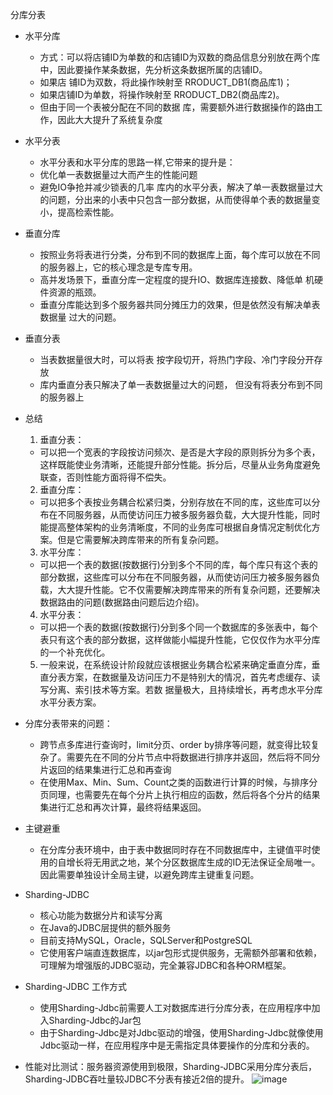 分库分表
- 水平分库
  - 方式：可以将店铺ID为单数的和店铺ID为双数的商品信息分别放在两个库中，因此要操作某条数据，先分析这条数据所属的店铺ID。
   - 如果店 铺ID为双数，将此操作映射至 RRODUCT_DB1(商品库1)；
   - 如果店铺ID为单数，将操作映射至 RRODUCT_DB2(商品库2)。
   - 但由于同一个表被分配在不同的数据 库，需要额外进行数据操作的路由工作，因此大大提升了系统复杂度
- 水平分表
  - 水平分表和水平分库的思路一样,它带来的提升是：
   - 优化单一表数据量过大而产生的性能问题
   - 避免IO争抢并减少锁表的几率 库内的水平分表，解决了单一表数据量过大的问题，分出来的小表中只包含一部分数据，从而使得单个表的数据量变小，提高检索性能。
- 垂直分库
  - 按照业务将表进行分类，分布到不同的数据库上面，每个库可以放在不同的服务器上，它的核心理念是专库专用。
  - 高并发场景下，垂直分库一定程度的提升IO、数据库连接数、降低单 机硬件资源的瓶颈。
  - 垂直分库能达到多个服务器共同分摊压力的效果，但是依然没有解决单表数据量 过大的问题。
- 垂直分表
  - 当表数据量很大时，可以将表 按字段切开，将热门字段、冷门字段分开存放
  - 库内垂直分表只解决了单一表数据量过大的问题， 但没有将表分布到不同的服务器上

- 总结
  1. 垂直分表：
   - 可以把一个宽表的字段按访问频次、是否是大字段的原则拆分为多个表，这样既能使业务清晰，还能提升部分性能。拆分后，尽量从业务角度避免联查，否则性能方面将得不偿失。
  2. 垂直分库：
   - 可以把多个表按业务耦合松紧归类，分别存放在不同的库，这些库可以分布在不同服务器，从而使访问压力被多服务器负载，大大提升性能，同时能提高整体架构的业务清晰度，不同的业务库可根据自身情况定制优化方案。但是它需要解决跨库带来的所有复杂问题。
  3. 水平分库：
   - 可以把一个表的数据(按数据行)分到多个不同的库，每个库只有这个表的部分数据，这些库可以分布在不同服务器，从而使访问压力被多服务器负载，大大提升性能。它不仅需要解决跨库带来的所有复杂问题，还要解决数据路由的问题(数据路由问题后边介绍)。
  4. 水平分表：
   - 可以把一个表的数据(按数据行)分到多个同一个数据库的多张表中，每个表只有这个表的部分数据，这样做能小幅提升性能，它仅仅作为水平分库的一个补充优化。
  5. 一般来说，在系统设计阶段就应该根据业务耦合松紧来确定垂直分库，垂直分表方案，在数据量及访问压力不是特别大的情况，首先考虑缓存、读写分离、索引技术等方案。若数
据量极大，且持续增长，再考虑水平分库水平分表方案。

- 分库分表带来的问题：
  - 跨节点多库进行查询时，limit分页、order by排序等问题，就变得比较复杂了。需要先在不同的分片节点中将数据进行排序并返回，然后将不同分片返回的结果集进行汇总和再查询
   - 在使用Max、Min、Sum、Count之类的函数进行计算的时候，与排序分页同理，也需要先在每个分片上执行相应的函数，然后将各个分片的结果集进行汇总和再次计算，最终将结果返回。

- 主键避重
  - 在分库分表环境中，由于表中数据同时存在不同数据库中，主键值平时使用的自增长将无用武之地，某个分区数据库生成的ID无法保证全局唯一。因此需要单独设计全局主键，以避免跨库主键重复问题。


- Sharding-JDBC 
  - 核心功能为数据分片和读写分离
  - 在Java的JDBC层提供的额外服务
  - 目前支持MySQL，Oracle，SQLServer和PostgreSQL
  - 它使用客户端直连数据库，以jar包形式提供服务，无需额外部署和依赖，可理解为增强版的JDBC驱动，完全兼容JDBC和各种ORM框架。

- Sharding-JDBC 工作方式
  - 使用Sharding-Jdbc前需要人工对数据库进行分库分表，在应用程序中加入Sharding-Jdbc的Jar包
  - 由于Sharding-Jdbc是对Jdbc驱动的增强，使用Sharding-Jdbc就像使用Jdbc驱动一样，在应用程序中是无需指定具体要操作的分库和分表的。

- 性能对比测试：服务器资源使用到极限，Sharding-JDBC采用分库分表后，Sharding-JDBC吞吐量较JDBC不分表有接近2倍的提升。
![image](https://github.com/wushaohuang/bestworld/assets/99949764/d46adfcd-4bc5-487d-b231-c61305a400a5)








